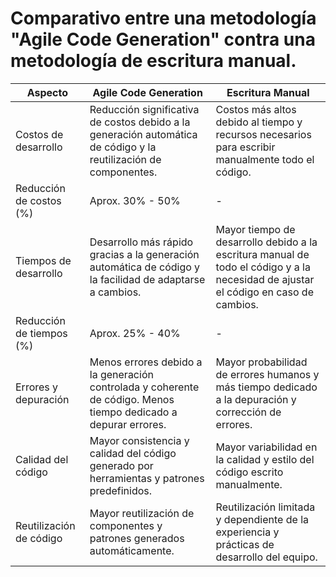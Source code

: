 # Comparativo entre una metodología "Agile Code Generation" contra una metodología  de escritura manual. 

| Aspecto                 | Agile Code Generation | Escritura Manual   |
|-------------------------|----------------------|--------------------|
| Costos de desarrollo    | Reducción significativa de costos debido a la generación automática de código y la reutilización de componentes. | Costos más altos debido al tiempo y recursos necesarios para escribir manualmente todo el código. |
| Reducción de costos (%) | Aprox. 30% - 50%     | -                  |
| Tiempos de desarrollo   | Desarrollo más rápido gracias a la generación automática de código y la facilidad de adaptarse a cambios. | Mayor tiempo de desarrollo debido a la escritura manual de todo el código y a la necesidad de ajustar el código en caso de cambios. |
| Reducción de tiempos (%)| Aprox. 25% - 40%     | -                  |
| Errores y depuración     | Menos errores debido a la generación controlada y coherente de código. Menos tiempo dedicado a depurar errores. | Mayor probabilidad de errores humanos y más tiempo dedicado a la depuración y corrección de errores. |
| Calidad del código       | Mayor consistencia y calidad del código generado por herramientas y patrones predefinidos. | Mayor variabilidad en la calidad y estilo del código escrito manualmente. |
| Reutilización de código  | Mayor reutilización de componentes y patrones generados automáticamente. | Reutilización limitada y dependiente de la experiencia y prácticas de desarrollo del equipo. |

